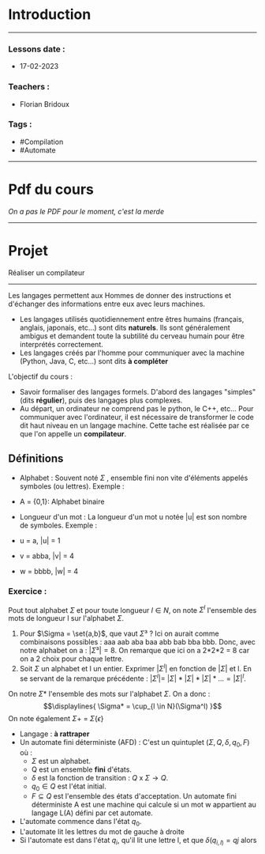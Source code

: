 # Introduction
---
### Lessons date :
- 17-02-2023

### Teachers :
- Florian Bridoux

### Tags :
- #Compilation 
- #Automate

---

# Pdf du cours
 *On a pas le PDF pour le moment, c'est la merde*

---

# Projet

Réaliser un compilateur

---

Les langages permettent aux Hommes de donner des instructions et d'échanger des informations entre eux avec leurs machines.
- Les langages utilisés quotidiennement entre êtres humains (français, anglais, japonais, etc...) sont dits **naturels**. Ils sont généralement ambigus et demandent toute la subtilité du cerveau humain pour être interprétés correctement.
- Les langages créés par l'homme pour communiquer avec la machine (Python, Java, C, etc...) sont dits **à compléter**

L'objectif du cours :
- Savoir formaliser des langages formels. D'abord des langages "simples" (dits **régulier**), puis des langages plus complexes.
- Au départ, un ordinateur ne comprend pas le python, le C++, etc... Pour communiquer avec l'ordinateur, il est nécessaire de transformer le code dit haut niveau en un langage machine. Cette tache est réalisée par ce que l'on appelle un **compilateur**.

## Définitions

- Alphabet : Souvent noté $\Sigma$ , ensemble fini non vite d'éléments appelés symboles (ou lettres).
Exemple :
- A = {0,1}: Alphabet binaire

- Longueur d'un mot : La longueur d'un mot u notée |u| est son nombre de symboles.
Exemple :
- u = a, |u| = 1
- v = abba, |v| = 4
- w = bbbb, |w| = 4

### Exercice :
Pout tout alphabet $\Sigma$ et pour toute longueur $l \in N$, on note $\Sigma^l$ l'ensemble des mots de longueur l sur l'alphabet $\Sigma$.

1. Pour $\Sigma = \set{a,b}$, que vaut $\Sigma³$ ?
 Ici on aurait comme combinaisons possibles : aaa aab aba baa abb bab bba bbb.
 Donc, avec notre alphabet on a : $|\Sigma³| = 8$.
 On remarque que ici on a 2\*2\*2 = 8 car on a 2 choix pour chaque lettre.
2. Soit $\Sigma$ un alphabet et l  un entier. Exprimer |$\Sigma^l$| en fonction de |$\Sigma$| et l. En se servant de la remarque précédente : |$\Sigma^l$|= $|\Sigma|*|\Sigma|*|\Sigma|*...=|\Sigma|^l$.

On notre $\Sigma*$ l'ensemble des mots sur l'alphabet $\Sigma$. On a donc :
$$\displaylines{
	\Sigma* = \cup_{l \in N}(\Sigma^l)
}$$
On note également $\Sigma+$ = $\Sigma$\{$\epsilon$} 



- Langage : **à rattraper**
- Un automate fini déterministe (AFD) : C'est un quintuplet ($\Sigma,Q,\delta,q_0,F$) où :
	- $\Sigma$ est un alphabet.
	- Q est un ensemble **fini** d'états.
	- $\delta$ est la fonction de transition : $Q$ x $\Sigma \rightarrow Q$. 
	- $q_{0}\in Q$ est l'état initial.
	- $F \subseteq Q$ est l'ensemble des états d'acceptation. 
Un automate fini déterministe A est une machine qui calcule si un mot w appartient au langage L(A) défini par cet automate.
- L'automate commence dans l'état $q_0$.
- L'automate lit les lettres du mot de gauche à droite
- Si l'automate est dans l'état $q_i$, qu'il lit une lettre l, et que $\delta(q_{i,l)}= qj$ alors